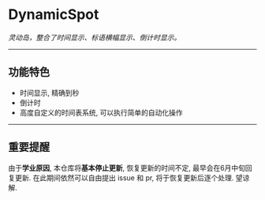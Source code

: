 # DynamicSpot
_灵动岛，整合了时间显示、标语横幅显示、倒计时显示。_

---

## 功能特色
- 时间显示, 精确到秒
- 倒计时
- 高度自定义的时间表系统, 可以执行简单的自动化操作

---

## 重要提醒
由于**学业原因**, 本仓库将**基本停止更新**, 恢复更新的时间不定, 最早会在6月中旬回复更新. 在此期间依然可以自由提出 issue 和 pr, 将于恢复更新后逐个处理. 望谅解.

